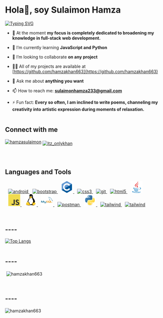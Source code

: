 <h1 align="left">Hola👋, soy Sulaimon Hamza</h1>
<a href="https://git.io/typing-svg"><img src="https://readme-typing-svg.demolab.com?font=Raleway&pause=1000&color=000000&width=435&lines=I+am+Sulaimon+Hamza.;An+adept+and+enthusiastic+software+developer." alt="Typing SVG" /></a>

- 🔭 At the moment **my focus is completely dedicated to broadening my knowledge in full-stack web development.**

- 🌱 I’m currently learning **JavaScript and Python**

- 👯 I’m looking to collaborate **on any project**

- 👨‍💻 All of my projects are available at [https://github.com/hamzakhan663](https://github.com/hamzakhan663)

- 💬 Ask me about **anything you want**

- 📫 How to reach me: **sulaimonhamza233@gmail.com**

- ⚡ Fun fact: **Every so often, I am inclined to write poems, channeling my creativity into artistic expression during moments of relaxation.**
<br><br>

## **Connect with me**
<p align="left">


<a href="https://linkedin.com/in/hamzasulaimon" target="blank"><img align="center" src="https://raw.githubusercontent.com/rahuldkjain/github-profile-readme-generator/master/src/images/icons/Social/linked-in-alt.svg" alt="hamzasulaimon" height="30" width="40" /></a>
<a href="https://instagram.com/itz_onlykhan" target="blank"><img align="center" src="https://raw.githubusercontent.com/rahuldkjain/github-profile-readme-generator/master/src/images/icons/Social/instagram.svg" alt="itz_onlykhan" height="30" width="40" style=margin-bottom:-10px;/></a>

</p>
<br><br>

## **Languages and Tools**
<p align="left"> <a href="https://developer.android.com" target="_blank" rel="noreferrer" style="margin-left: 10px;"> <img src="https://cdn.jsdelivr.net/gh/devicons/devicon/icons/androidstudio/androidstudio-original.svg" alt="android" width="40" height="40"/> </a> <a href="https://getbootstrap.com" target="_blank" rel="noreferrer" style="margin-left: 10px;"> <img src="https://cdn.jsdelivr.net/gh/devicons/devicon/icons/bootstrap/bootstrap-original.svg" alt="bootstrap" width="40" height="40"/> </a> <a href="https://www.cprogramming.com/" target="_blank" rel="noreferrer" style="margin-left: 10px;"> <img src="https://raw.githubusercontent.com/devicons/devicon/master/icons/c/c-original.svg" alt="c" width="40" height="40"/> </a> <a href="https://www.w3schools.com/css/" target="_blank" rel="noreferrer" style="margin-left: 10px;"><img src="https://cdn.jsdelivr.net/gh/devicons/devicon/icons/css3/css3-original.svg" alt="css3" width="40" height="40"/> </a> <a href="https://git-scm.com/" target="_blank" rel="noreferrer" style="margin-left: 10px;"> <img src="https://www.vectorlogo.zone/logos/git-scm/git-scm-icon.svg" alt="git" width="40" height="40"/> </a> <a href="https://www.w3.org/html/" target="_blank" rel="noreferrer" style="margin-left: 10px;"> <img src="https://cdn.jsdelivr.net/gh/devicons/devicon/icons/html5/html5-original.svg" alt="html5" width="40" height="40"/> </a> <a href="https://www.java.com" target="_blank" rel="noreferrer" style="margin-left: 10px;"> <img src="https://raw.githubusercontent.com/devicons/devicon/master/icons/java/java-original.svg" alt="java" width="40" height="40"/> </a> <a href="https://developer.mozilla.org/en-US/docs/Web/JavaScript" target="_blank" rel="noreferrer" style="margin-left: 10px;"> <img src="https://raw.githubusercontent.com/devicons/devicon/master/icons/javascript/javascript-original.svg" alt="javascript" width="40" height="40"/> </a> <a href="https://www.linux.org/" target="_blank" rel="noreferrer" style="margin-left: 10px;"> <img src="https://raw.githubusercontent.com/devicons/devicon/master/icons/linux/linux-original.svg" alt="linux" width="40" height="40"/> </a> <a href="https://www.mysql.com/" target="_blank" rel="noreferrer" style="margin-left: 10px;"> <img src="https://raw.githubusercontent.com/devicons/devicon/master/icons/mysql/mysql-original-wordmark.svg" alt="mysql" width="40" height="40"/> </a> <a href="https://postman.com" target="_blank" rel="noreferrer" style="margin-left: 10px;"> <img src="https://www.vectorlogo.zone/logos/getpostman/getpostman-icon.svg" alt="postman" width="40" height="40"/> </a> <a href="https://www.python.org" target="_blank" rel="noreferrer" style="margin-left: 10px;"> <img src="https://raw.githubusercontent.com/devicons/devicon/master/icons/python/python-original.svg" alt="python" width="40" height="40"/> </a> <a href="https://tailwindcss.com/" target="_blank" rel="noreferrer" style="margin-left: 10px;"> <img src="https://cdn.jsdelivr.net/gh/devicons/devicon/icons/github/github-original.svg" alt="tailwind" width="40" height="40"/> </a> <a href="https://visualstudio.com/" target="_blank" rel="noreferrer" style="margin-left: 10px;"> <img src="https://cdn.jsdelivr.net/gh/devicons/devicon/icons/vscode/vscode-original.svg"  alt="tailwind" width="40" height="40"/> </a> </p>
<br>

## ----
[![Top Langs](https://github-readme-stats.vercel.app/api/top-langs/?username=hamzakhan663&layout=compact&theme=dark)](https://github.com/anuraghazra/github-readme-stats)
<br><br>
## ----
<p>&nbsp;<img align="center" src="https://github-readme-stats.vercel.app/api?username=hamzakhan663&show_icons=true&theme=dark&locale=en" alt="hamzakhan663" /></p>
<br>


## ----
<p><img align="center" src="https://github-readme-streak-stats.herokuapp.com/?user=hamzakhan663&theme=dark" alt="hamzakhan663" /></p>
